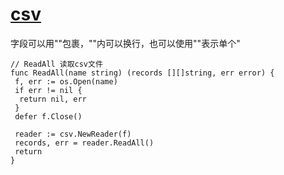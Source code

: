 # [csv](https://pkg.go.dev/encoding/csv)

字段可以用""包裹，""内可以换行，也可以使用""表示单个"

```golang
// ReadAll 读取csv文件
func ReadAll(name string) (records [][]string, err error) {
 f, err := os.Open(name)
 if err != nil {
  return nil, err
 }
 defer f.Close()

 reader := csv.NewReader(f)
 records, err = reader.ReadAll()
 return
}
```
